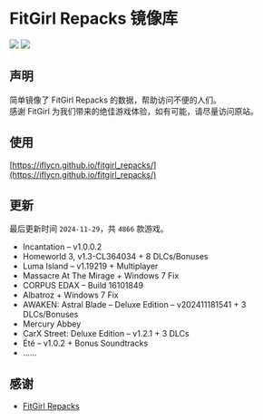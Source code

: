 ﻿# FitGirl Repacks 镜像库
![](https://img.shields.io/badge/ci-passing-brightgreen.svg?logo=github)
![](https://img.shields.io/badge/license-MIT-brightgreen.svg)

## 声明
简单镜像了 FitGirl Repacks 的数据，帮助访问不便的人们。  
感谢 FitGirl 为我们带来的绝佳游戏体验，如有可能，请尽量访问原站。

## 使用
[https://iflycn.github.io/fitgirl_repacks/](https://iflycn.github.io/fitgirl_repacks/)

## 更新
最后更新时间 `2024-11-29`，共 `4866` 款游戏。
- Incantation – v1.0.0.2
- Homeworld 3, v1.3-CL364034 + 8 DLCs/Bonuses
- Luma Island – v1.19219 + Multiplayer
- Massacre At The Mirage + Windows 7 Fix
- CORPUS EDAX – Build 16101849
- Albatroz + Windows 7 Fix
- AWAKEN: Astral Blade – Deluxe Edition – v202411181541 + 3 DLCs/Bonuses
- Mercury Abbey
- CarX Street: Deluxe Edition – v1.2.1 + 3 DLCs
- Été – v1.0.2 + Bonus Soundtracks
- ……

## 感谢
- [FitGirl Repacks](https://fitgirl-repacks.site/)
